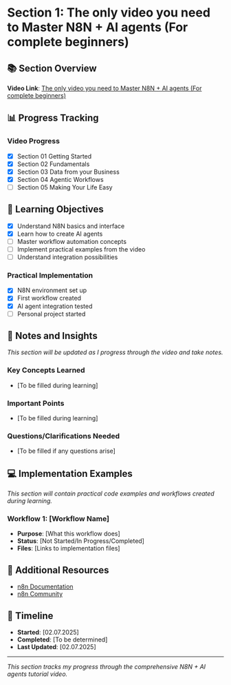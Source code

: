 # Section 1: The only video you need to Master N8N + AI agents (For complete beginners)

## 📚 Section Overview

**Video Link**: [The only video you need to Master N8N + AI agents (For complete beginners)](https://www.youtube.com/watch?v=uScURRX-Knc&ab_channel=SimonScrapes%7CAIAutomation)

## 📊 Progress Tracking

### Video Progress

- [x] Section 01 Getting Started
- [x] Section 02 Fundamentals
- [x] Section 03 Data from your Business
- [x] Section 04 Agentic Workflows
- [ ] Section 05 Making Your Life Easy

## 🎯 Learning Objectives

- [x] Understand N8N basics and interface
- [x] Learn how to create AI agents
- [ ] Master workflow automation concepts
- [ ] Implement practical examples from the video
- [ ] Understand integration possibilities

### Practical Implementation

- [x] N8N environment set up
- [x] First workflow created
- [x] AI agent integration tested
- [ ] Personal project started

## 📝 Notes and Insights

_This section will be updated as I progress through the video and take notes._

### Key Concepts Learned

- [To be filled during learning]

### Important Points

- [To be filled during learning]

### Questions/Clarifications Needed

- [To be filled if any questions arise]

## 💻 Implementation Examples

_This section will contain practical code examples and workflows created during learning._

### Workflow 1: [Workflow Name]

- **Purpose**: [What this workflow does]
- **Status**: [Not Started/In Progress/Completed]
- **Files**: [Links to implementation files]

## 🔗 Additional Resources

- [n8n Documentation](https://docs.n8n.io/)
- [n8n Community](https://community.n8n.io/)

## 📅 Timeline

- **Started**: [02.07.2025]
- **Completed**: [To be determined]
- **Last Updated**: [02.07.2025]

---

_This section tracks my progress through the comprehensive N8N + AI agents tutorial video._
